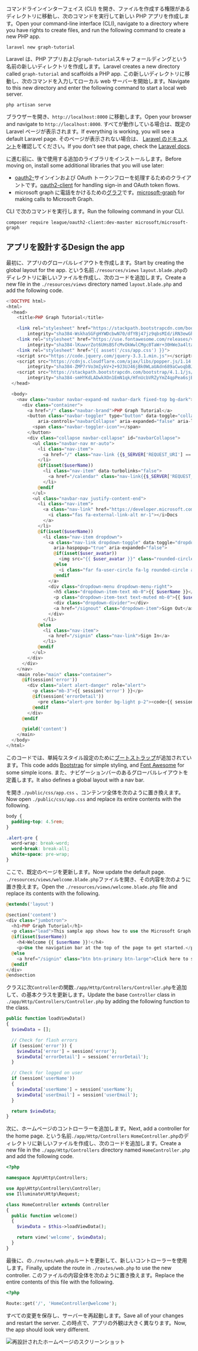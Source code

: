 <!-- markdownlint-disable MD002 MD041 -->

<span data-ttu-id="eb0c5-101">コマンドラインインターフェイス (CLI) を開き、ファイルを作成する権限があるディレクトリに移動し、次のコマンドを実行して新しい PHP アプリを作成します。</span><span class="sxs-lookup"><span data-stu-id="eb0c5-101">Open your command-line interface (CLI), navigate to a directory where you have rights to create files, and run the following command to create a new PHP app.</span></span>

```Shell
laravel new graph-tutorial
```

<span data-ttu-id="eb0c5-102">Laravel は、PHP アプリおよび`graph-tutorial`スキャフォールディングという名前の新しいディレクトリを作成します。</span><span class="sxs-lookup"><span data-stu-id="eb0c5-102">Laravel creates a new directory called `graph-tutorial` and scaffolds a PHP app.</span></span> <span data-ttu-id="eb0c5-103">この新しいディレクトリに移動し、次のコマンドを入力してローカル web サーバーを開始します。</span><span class="sxs-lookup"><span data-stu-id="eb0c5-103">Navigate to this new directory and enter the following command to start a local web server.</span></span>

```Shell
php artisan serve
```

<span data-ttu-id="eb0c5-104">ブラウザーを開き、`http://localhost:8000` に移動します。</span><span class="sxs-lookup"><span data-stu-id="eb0c5-104">Open your browser and navigate to `http://localhost:8000`.</span></span> <span data-ttu-id="eb0c5-105">すべてが動作している場合は、既定の Laravel ページが表示されます。</span><span class="sxs-lookup"><span data-stu-id="eb0c5-105">If everything is working, you will see a default Laravel page.</span></span> <span data-ttu-id="eb0c5-106">そのページが表示されない場合は、 [Laravel のドキュメント](https://laravel.com/docs/5.6)を確認してください。</span><span class="sxs-lookup"><span data-stu-id="eb0c5-106">If you don't see that page, check the [Laravel docs](https://laravel.com/docs/5.6).</span></span>

<span data-ttu-id="eb0c5-107">に進む前に、後で使用する追加のライブラリをインストールします。</span><span class="sxs-lookup"><span data-stu-id="eb0c5-107">Before moving on, install some additional libraries that you will use later:</span></span>

- <span data-ttu-id="eb0c5-108">[oauth2-](https://github.com/thephpleague/oauth2-client)サインインおよび OAuth トークンフローを処理するためのクライアントです。</span><span class="sxs-lookup"><span data-stu-id="eb0c5-108">[oauth2-client](https://github.com/thephpleague/oauth2-client) for handling sign-in and OAuth token flows.</span></span>
- <span data-ttu-id="eb0c5-109">microsoft graph に電話をかけるための[グラフ](https://github.com/microsoftgraph/msgraph-sdk-php)です。</span><span class="sxs-lookup"><span data-stu-id="eb0c5-109">[microsoft-graph](https://github.com/microsoftgraph/msgraph-sdk-php) for making calls to Microsoft Graph.</span></span>

<span data-ttu-id="eb0c5-110">CLI で次のコマンドを実行します。</span><span class="sxs-lookup"><span data-stu-id="eb0c5-110">Run the following command in your CLI.</span></span>

```Shell
composer require league/oauth2-client:dev-master microsoft/microsoft-graph
```

## <a name="design-the-app"></a><span data-ttu-id="eb0c5-111">アプリを設計する</span><span class="sxs-lookup"><span data-stu-id="eb0c5-111">Design the app</span></span>

<span data-ttu-id="eb0c5-112">最初に、アプリのグローバルレイアウトを作成します。</span><span class="sxs-lookup"><span data-stu-id="eb0c5-112">Start by creating the global layout for the app.</span></span> <span data-ttu-id="eb0c5-113">という名前`./resources/views` `layout.blade.php`のディレクトリに新しいファイルを作成し、次のコードを追加します。</span><span class="sxs-lookup"><span data-stu-id="eb0c5-113">Create a new file in the  `./resources/views` directory named `layout.blade.php` and add the following code.</span></span>

```php
<!DOCTYPE html>
<html>
  <head>
    <title>PHP Graph Tutorial</title>

    <link rel="stylesheet" href="https://stackpath.bootstrapcdn.com/bootstrap/4.1.1/css/bootstrap.min.css"
        integrity="sha384-WskhaSGFgHYWDcbwN70/dfYBj47jz9qbsMId/iRN3ewGhXQFZCSftd1LZCfmhktB" crossorigin="anonymous">
    <link rel="stylesheet" href="https://use.fontawesome.com/releases/v5.1.0/css/all.css"
        integrity="sha384-lKuwvrZot6UHsBSfcMvOkWwlCMgc0TaWr+30HWe3a4ltaBwTZhyTEggF5tJv8tbt" crossorigin="anonymous">
    <link rel="stylesheet" href="{{ asset('/css/app.css') }}">
    <script src="https://code.jquery.com/jquery-3.3.1.min.js"></script>
    <script src="https://cdnjs.cloudflare.com/ajax/libs/popper.js/1.14.3/umd/popper.min.js"
        integrity="sha384-ZMP7rVo3mIykV+2+9J3UJ46jBk0WLaUAdn689aCwoqbBJiSnjAK/l8WvCWPIPm49" crossorigin="anonymous"></script>
    <script src="https://stackpath.bootstrapcdn.com/bootstrap/4.1.1/js/bootstrap.min.js"
        integrity="sha384-smHYKdLADwkXOn1EmN1qk/HfnUcbVRZyYmZ4qpPea6sjB/pTJ0euyQp0Mk8ck+5T" crossorigin="anonymous"></script>
  </head>

  <body>
    <nav class="navbar navbar-expand-md navbar-dark fixed-top bg-dark">
      <div class="container">
        <a href="/" class="navbar-brand">PHP Graph Tutorial</a>
        <button class="navbar-toggler" type="button" data-toggle="collapse" data-target="#navbarCollapse"
            aria-controls="navbarCollapse" aria-expanded="false" aria-label="Toggle navigation">
          <span class="navbar-toggler-icon"></span>
        </button>
        <div class="collapse navbar-collapse" id="navbarCollapse">
          <ul class="navbar-nav mr-auto">
            <li class="nav-item">
              <a href="/" class="nav-link {{$_SERVER['REQUEST_URI'] == '/' ? ' active' : ''}}">Home</a>
            </li>
            @if(isset($userName))
              <li class="nav-item" data-turbolinks="false">
                <a href="/calendar" class="nav-link{{$_SERVER['REQUEST_URI'] == '/calendar' ? ' active' : ''}}">Calendar</a>
              </li>
            @endif
          </ul>
          <ul class="navbar-nav justify-content-end">
            <li class="nav-item">
              <a class="nav-link" href="https://developer.microsoft.com/graph/docs/concepts/overview" target="_blank">
                <i class="fas fa-external-link-alt mr-1"></i>Docs
              </a>
            </li>
            @if(isset($userName))
              <li class="nav-item dropdown">
                <a class="nav-link dropdown-toggle" data-toggle="dropdown" href="#" role="button"
                  aria-haspopup="true" aria-expanded="false">
                  @if(isset($user_avatar))
                    <img src="{{ $user_avatar }}" class="rounded-circle align-self-center mr-2" style="width: 32px;">
                  @else
                    <i class="far fa-user-circle fa-lg rounded-circle align-self-center mr-2" style="width: 32px;"></i>
                  @endif
                </a>
                <div class="dropdown-menu dropdown-menu-right">
                  <h5 class="dropdown-item-text mb-0">{{ $userName }}</h5>
                  <p class="dropdown-item-text text-muted mb-0">{{ $userEmail }}</p>
                  <div class="dropdown-divider"></div>
                  <a href="/signout" class="dropdown-item">Sign Out</a>
                </div>
              </li>
            @else
              <li class="nav-item">
                <a href="/signin" class="nav-link">Sign In</a>
              </li>
            @endif
          </ul>
        </div>
      </div>
    </nav>
    <main role="main" class="container">
      @if(session('error'))
        <div class="alert alert-danger" role="alert">
          <p class="mb-3">{{ session('error') }}</p>
          @if(session('errorDetail'))
            <pre class="alert-pre border bg-light p-2"><code>{{ session('errorDetail') }}</code></pre>
          @endif
        </div>
      @endif

      @yield('content')
    </main>
  </body>
</html>
```

<span data-ttu-id="eb0c5-114">このコードでは、単純なスタイル設定[](https://fontawesome.com/)のために[ブートストラップ](http://getbootstrap.com/)が追加されています。</span><span class="sxs-lookup"><span data-stu-id="eb0c5-114">This code adds [Bootstrap](http://getbootstrap.com/) for simple styling, and [Font Awesome](https://fontawesome.com/) for some simple icons.</span></span> <span data-ttu-id="eb0c5-115">また、ナビゲーションバーのあるグローバルレイアウトを定義します。</span><span class="sxs-lookup"><span data-stu-id="eb0c5-115">It also defines a global layout with a nav bar.</span></span>

<span data-ttu-id="eb0c5-116">を開き`./public/css/app.css` 、コンテンツ全体を次のように置き換えます。</span><span class="sxs-lookup"><span data-stu-id="eb0c5-116">Now open `./public/css/app.css` and replace its entire contents with the following.</span></span>

```css
body {
  padding-top: 4.5rem;
}

.alert-pre {
  word-wrap: break-word;
  word-break: break-all;
  white-space: pre-wrap;
}
```

<span data-ttu-id="eb0c5-117">ここで、既定のページを更新します。</span><span class="sxs-lookup"><span data-stu-id="eb0c5-117">Now update the default page.</span></span> <span data-ttu-id="eb0c5-118">`./resources/views/welcome.blade.php`ファイルを開き、その内容を次のように置き換えます。</span><span class="sxs-lookup"><span data-stu-id="eb0c5-118">Open the `./resources/views/welcome.blade.php` file and replace its contents with the following.</span></span>

```php
@extends('layout')

@section('content')
<div class="jumbotron">
  <h1>PHP Graph Tutorial</h1>
  <p class="lead">This sample app shows how to use the Microsoft Graph API to access Outlook and OneDrive data from PHP</p>
  @if(isset($userName))
    <h4>Welcome {{ $userName }}!</h4>
    <p>Use the navigation bar at the top of the page to get started.</p>
  @else
    <a href="/signin" class="btn btn-primary btn-large">Click here to sign in</a>
  @endif
</div>
@endsection
```

<span data-ttu-id="eb0c5-119">クラスに次`Controller`の関数`./app/Http/Controllers/Controller.php`を追加して、の基本クラスを更新します。</span><span class="sxs-lookup"><span data-stu-id="eb0c5-119">Update the base `Controller` class in `./app/Http/Controllers/Controller.php` by adding the following function to the class.</span></span>

```php
public function loadViewData()
{
  $viewData = [];

  // Check for flash errors
  if (session('error')) {
    $viewData['error'] = session('error');
    $viewData['errorDetail'] = session('errorDetail');
  }

  // Check for logged on user
  if (session('userName'))
  {
    $viewData['userName'] = session('userName');
    $viewData['userEmail'] = session('userEmail');
  }

  return $viewData;
}
```

<span data-ttu-id="eb0c5-120">次に、ホームページのコントローラーを追加します。</span><span class="sxs-lookup"><span data-stu-id="eb0c5-120">Next, add a controller for the home page.</span></span> <span data-ttu-id="eb0c5-121">という名前`./app/Http/Controllers` `HomeController.php`のディレクトリに新しいファイルを作成し、次のコードを追加します。</span><span class="sxs-lookup"><span data-stu-id="eb0c5-121">Create a new file in the `./app/Http/Controllers` directory named `HomeController.php` and add the following code.</span></span>

```php
<?php

namespace App\Http\Controllers;

use App\Http\Controllers\Controller;
use Illuminate\Http\Request;

class HomeController extends Controller
{
  public function welcome()
  {
    $viewData = $this->loadViewData();

    return view('welcome', $viewData);
  }
}
```

<span data-ttu-id="eb0c5-122">最後に、の`./routes/web.php`ルートを更新して、新しいコントローラーを使用します。</span><span class="sxs-lookup"><span data-stu-id="eb0c5-122">Finally, update the route in `./routes/web.php` to use the new controller.</span></span> <span data-ttu-id="eb0c5-123">このファイルの内容全体を次のように置き換えます。</span><span class="sxs-lookup"><span data-stu-id="eb0c5-123">Replace the entire contents of this file with the following.</span></span>

```php
<?php

Route::get('/', 'HomeController@welcome');
```

<span data-ttu-id="eb0c5-124">すべての変更を保存し、サーバーを再起動します。</span><span class="sxs-lookup"><span data-stu-id="eb0c5-124">Save all of your changes and restart the server.</span></span> <span data-ttu-id="eb0c5-125">この時点で、アプリの外観は大きく異なります。</span><span class="sxs-lookup"><span data-stu-id="eb0c5-125">Now, the app should look very different.</span></span>

![再設計されたホームページのスクリーンショット](./images/create-app-01.png)